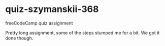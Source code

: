 # quiz-szymanskii-368
freeCodeCamp quiz assignment

Pretty long assignment, some of the steps stumped me for a bit. We got it done though.